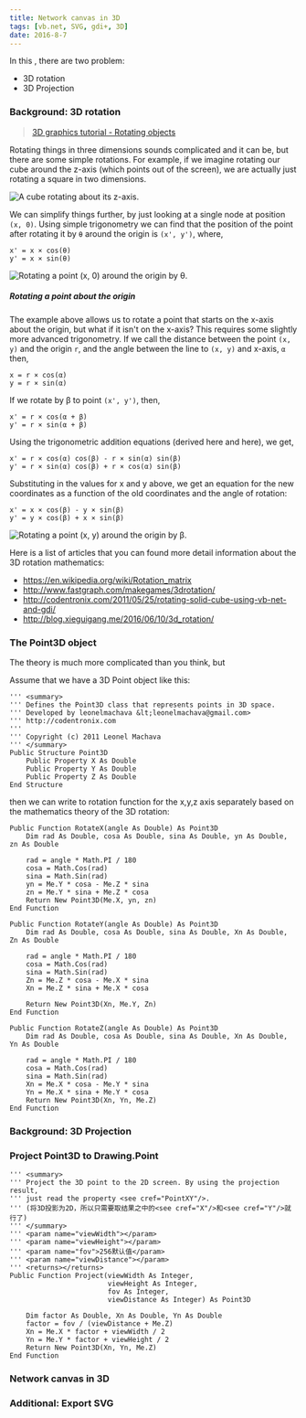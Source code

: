 ```yaml
---
title: Network canvas in 3D
tags: [vb.net, SVG, gdi+, 3D]
date: 2016-8-7
---
```


In this , there are two problem:

+ 3D rotation
+ 3D Projection

### Background: 3D rotation

> [3D graphics tutorial - Rotating objects](https://petercollingridge.appspot.com/3D-tutorial/rotating-objects)

Rotating things in three dimensions sounds complicated and it can be, but there are some simple rotations. For example, if we imagine rotating our cube around the z-axis (which points out of the screen), we are actually just rotating a square in two dimensions.

![A cube rotating about its z-axis.](https://github.com/xieguigang/xieguigang.github.io-hexo/raw/master/images/3D_rotation/rotating_square.gif)

We can simplify things further, by just looking at a single node at position ``(x, 0)``. Using simple trigonometry we can find that the position of the point after rotating it by ``θ`` around the origin is ``(x', y')``, where,

```
x' = x × cos(θ)
y' = x × sin(θ)
```

![Rotating a point (x, 0) around the origin by θ.](https://raw.githubusercontent.com/xieguigang/xieguigang.github.io-hexo/master/images/3D_rotation/rotate_a_point.png)

##### Rotating a point about the origin
The example above allows us to rotate a point that starts on the x-axis about the origin, but what if it isn't on the x-axis? This requires some slightly more advanced trigonometry. If we call the distance between the point ``(x, y)`` and the origin ``r``, and the angle between the line to ``(x, y)`` and x-axis, ``α`` then,

```
x = r × cos(α)
y = r × sin(α)
```

If we rotate by β to point ``(x', y')``, then,

```
x' = r × cos(α + β)
y' = r × sin(α + β)
```

Using the trigonometric addition equations (derived here and here), we get,

```
x' = r × cos(α) cos(β) - r × sin(α) sin(β)
y' = r × sin(α) cos(β) + r × cos(α) sin(β)
```

Substituting in the values for x and y above, we get an equation for the new coordinates as a function of the old coordinates and the angle of rotation:

```
x' = x × cos(β) - y × sin(β)
y' = y × cos(β) + x × sin(β)
```

![Rotating a point (x, y) around the origin by β.](https://raw.githubusercontent.com/xieguigang/xieguigang.github.io-hexo/master/images/3D_rotation/rotate_a_point2.png)

Here is a list of articles that you can found more detail information about the 3D rotation mathematics:

+ https://en.wikipedia.org/wiki/Rotation_matrix
+ http://www.fastgraph.com/makegames/3drotation/
+ http://codentronix.com/2011/05/25/rotating-solid-cube-using-vb-net-and-gdi/
+ http://blog.xieguigang.me/2016/06/10/3d_rotation/

### The Point3D object
The theory is much more complicated than you think, but 

Assume that we have a 3D Point object like this:

```vbnet
''' <summary>
''' Defines the Point3D class that represents points in 3D space.
''' Developed by leonelmachava &lt;leonelmachava@gmail.com>
''' http://codentronix.com
'''
''' Copyright (c) 2011 Leonel Machava
''' </summary>
Public Structure Point3D
    Public Property X As Double
    Public Property Y As Double
    Public Property Z As Double
End Structure
```

then we can write to rotation function for the x,y,z axis separately based on the mathematics theory of the 3D rotation:

```vbnet
Public Function RotateX(angle As Double) As Point3D
    Dim rad As Double, cosa As Double, sina As Double, yn As Double, zn As Double

    rad = angle * Math.PI / 180
    cosa = Math.Cos(rad)
    sina = Math.Sin(rad)
    yn = Me.Y * cosa - Me.Z * sina
    zn = Me.Y * sina + Me.Z * cosa
    Return New Point3D(Me.X, yn, zn)
End Function

Public Function RotateY(angle As Double) As Point3D
    Dim rad As Double, cosa As Double, sina As Double, Xn As Double, Zn As Double

    rad = angle * Math.PI / 180
    cosa = Math.Cos(rad)
    sina = Math.Sin(rad)
    Zn = Me.Z * cosa - Me.X * sina
    Xn = Me.Z * sina + Me.X * cosa

    Return New Point3D(Xn, Me.Y, Zn)
End Function

Public Function RotateZ(angle As Double) As Point3D
    Dim rad As Double, cosa As Double, sina As Double, Xn As Double, Yn As Double

    rad = angle * Math.PI / 180
    cosa = Math.Cos(rad)
    sina = Math.Sin(rad)
    Xn = Me.X * cosa - Me.Y * sina
    Yn = Me.X * sina + Me.Y * cosa
    Return New Point3D(Xn, Yn, Me.Z)
End Function
```

### Background: 3D Projection

### Project Point3D to Drawing.Point

```vbnet
''' <summary>
''' Project the 3D point to the 2D screen. By using the projection result,
''' just read the property <see cref="PointXY"/>.
''' (将3D投影为2D，所以只需要取结果之中的<see cref="X"/>和<see cref="Y"/>就行了)
''' </summary>
''' <param name="viewWidth"></param>
''' <param name="viewHeight"></param>
''' <param name="fov">256默认值</param>
''' <param name="viewDistance"></param>
''' <returns></returns>
Public Function Project(viewWidth As Integer,
                        viewHeight As Integer,
                        fov As Integer,
                        viewDistance As Integer) As Point3D

    Dim factor As Double, Xn As Double, Yn As Double
    factor = fov / (viewDistance + Me.Z)
    Xn = Me.X * factor + viewWidth / 2
    Yn = Me.Y * factor + viewHeight / 2
    Return New Point3D(Xn, Yn, Me.Z)
End Function
```

### Network canvas in 3D

### Additional: Export SVG

